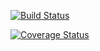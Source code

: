 [![Build Status](https://travis-ci.com/gracelungu/show_time_front_end.svg?branch=develop)](https://travis-ci.com/gracelungu/show_time_front_end)

[![Coverage Status](https://coveralls.io/repos/github/gracelungu/show_time_front_end/badge.svg?branch=develop)](https://coveralls.io/github/gracelungu/show_time_front_end?branch=develop)

